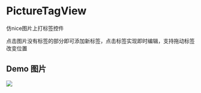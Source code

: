 # PictureTagView
仿nice图片上打标签控件

点击图片没有标签的部分即可添加新标签，点击标签实现即时编辑，支持拖动标签改变位置
## Demo 图片
![](https://github.com/saiwu-bigkoo/PictureTagView/blob/master/preview/picturetagviewdemo.gif)
